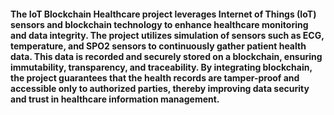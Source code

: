 #### The IoT Blockchain Healthcare project leverages Internet of Things (IoT) sensors and blockchain technology to enhance healthcare monitoring and data integrity. The project utilizes simulation of sensors such as ECG, temperature, and SPO2 sensors to continuously gather patient health data. This data is recorded and securely stored on a blockchain, ensuring immutability, transparency, and traceability. By integrating blockchain, the project guarantees that the health records are tamper-proof and accessible only to authorized parties, thereby improving data security and trust in healthcare information management.
